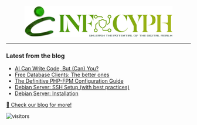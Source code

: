 <p align="center">
    <a href="https://infocyph.com" target="_blank">
        <img src="https://raw.githubusercontent.com/infocyph/.github/main/profile/logo-icon-slogun.png" width="80%">
    </a>
</p>

<hr>

### Latest from the blog
<!-- BLOG-POST-LIST:START -->
- [AI Can Write Code, But &lpar;Can&rpar; You?](https://blog.infocyph.com/ai-can-write-code-but-can-you-3b1a81f81a1a?source=rss----04c43a49e62c---4)
- [Free Database Clients: The better ones](https://blog.infocyph.com/free-database-clients-the-better-ones-8a7dfaa78b40?source=rss----04c43a49e62c---4)
- [The Definitive PHP-FPM Configuration Guide](https://blog.infocyph.com/the-definitive-php-fpm-configuration-guide-b6379b6a838b?source=rss----04c43a49e62c---4)
- [Debian Server: SSH Setup &lpar;with best practices&rpar;](https://blog.infocyph.com/debian-server-ssh-setup-with-best-practices-078f2c06c9c9?source=rss----04c43a49e62c---4)
- [Debian Server: Installation](https://blog.infocyph.com/debian-server-installation-c327a94dd15d?source=rss----04c43a49e62c---4)
<!-- BLOG-POST-LIST:END -->

[:book: Check our blog for more!](https://blog.infocyph.com/)

![visitors](https://visitor-badge.laobi.icu/badge?page_id=infocyph.com)
